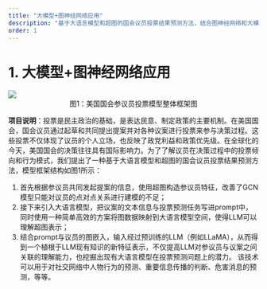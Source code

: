 ```yaml
---
title: "大模型+图神经网络应用"
description: "基于大语言模型和超图的国会议员投票结果预测方法，结合图神经网络和大模型技术，用于社交网络中的行为预测和信息传播分析。"
order: 1
---
```


# 1. 大模型+图神经网络应用

<img src="/images/projects/pj_1.jpg" />

<center>图1：美国国会参议员投票模型整体框架图</center>

**项目说明**：投票是民主政治的基础，是表达民意、制定政策的主要机制。在美国国会，国会议员通过起草和共同提出提案并对各种议案进行投票来参与决策过程。这些投票不仅体现了议员的个人立场，也反映了政党利益和政策优先级。在全球化的今天，美国国会的决策往往具有国际影响力。为了了解议员在决策过程中的投票倾向和行为模式，我们提出了一种基于大语言模型和超图的国会议员投票结果预测方法，模型框架结构如图1所示：
1. 首先根据参议员共同发起提案的信息，使用超图构造参议员特征，改善了GCN模型只能对议员的点对点关系进行建模的不足；
2. 接下来引入大语言模型，把议案的文本信息与投票预测任务写进prompt中，同时使用一种简单高效的方案将图数据映射到大语言模型空间，使得LLM可以理解超图表示；
3. 结合prompt与议员的图嵌入，输入经过预训练的LLM（例如LLaMA），从而得到一个植根于LLM现有知识的新特征表示，不仅提高LLM对参议员与议案之间关联的理解能力，也挖掘出现有大语言模型在投票预测问题上的潜力。
该技术可以用于对社交网络中人物行为的预测、重要信息传播的判断、危害消息的预测，等等。